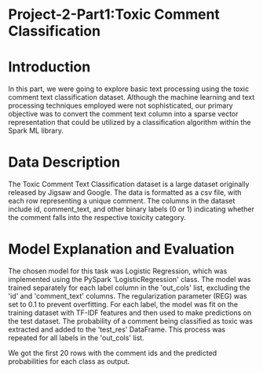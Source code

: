 # Project-2-Part1:Toxic Comment Classification
# Introduction

In this part, we were going to explore basic text processing using the toxic comment text classification dataset. Although the machine learning and text processing techniques employed were not sophisticated, our primary objective was to convert the comment text column into a sparse vector representation that could be utilized by a classification algorithm within the Spark ML library.

# Data Description

The Toxic Comment Text Classification dataset is a large dataset originally released by Jigsaw and Google. The data is formatted as a csv file, with each row representing a unique comment. The columns in the dataset include id, comment\_text, and other binary labels (0 or 1) indicating whether the comment falls into the respective toxicity category. 

# Model Explanation and Evaluation

The chosen model for this task was Logistic Regression, which was implemented using the PySpark 'LogisticRegression' class. 
The model was trained separately for each label column in the 'out\_cols' list, excluding the 'id' and 'comment\_text' columns. The regularization parameter (REG) was set to 0.1 to prevent overfitting. For each label, the model was fit on the training dataset with TF-IDF features and then used to make predictions on the test dataset. The probability of a comment being classified as toxic was extracted and added to the 'test\_res' DataFrame. This process was repeated for all labels in the 'out\_cols' list.

We got the first 20 rows with the comment ids and the predicted probabilities for each class as output. 

